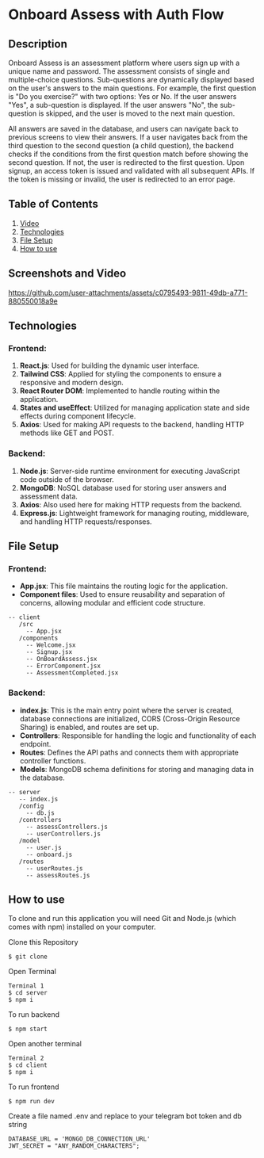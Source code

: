 # Onboard Assess with Auth Flow

## Description
Onboard Assess is an assessment platform where users sign up with a unique name and password. The assessment consists of single and multiple-choice questions. Sub-questions are dynamically displayed based on the user's answers to the main questions. For example, the first question is "Do you exercise?" with two options: Yes or No. If the user answers "Yes", a sub-question is displayed. If the user answers "No", the sub-question is skipped, and the user is moved to the next main question.

All answers are saved in the database, and users can navigate back to previous screens to view their answers. If a user navigates back from the third question to the second question (a child question), the backend checks if the conditions from the first question match before showing the second question. If not, the user is redirected to the first question. Upon signup, an access token is issued and validated with all subsequent APIs. If the token is missing or invalid, the user is redirected to an error page.

## Table of Contents
1. [Video](#screenshots-and-video)
2. [Technologies](#technologies)
3. [File Setup](#file-setup)
4. [How to use](#How-to-use)

## Screenshots and Video

https://github.com/user-attachments/assets/c0795493-9811-49db-a771-880550018a9e



## Technologies

### Frontend:
1. **React.js**: Used for building the dynamic user interface.
2. **Tailwind CSS**: Applied for styling the components to ensure a responsive and modern design.
3. **React Router DOM**: Implemented to handle routing within the application.
4. **States and useEffect**: Utilized for managing application state and side effects during component lifecycle.
5. **Axios**: Used for making API requests to the backend, handling HTTP methods like GET and POST.

### Backend:
1. **Node.js**: Server-side runtime environment for executing JavaScript code outside of the browser.
2. **MongoDB**: NoSQL database used for storing user answers and assessment data.
3. **Axios**: Also used here for making HTTP requests from the backend.
4. **Express.js**: Lightweight framework for managing routing, middleware, and handling HTTP requests/responses.

## File Setup

### Frontend:
- **App.jsx**: This file maintains the routing logic for the application.
- **Component files**: Used to ensure reusability and separation of concerns, allowing modular and efficient code structure.
```
-- client
   /src
     -- App.jsx
   /components
     -- Welcome.jsx
     -- Signup.jsx
     -- OnBoardAssess.jsx
     -- ErrorComponent.jsx
     -- AssessmentCompleted.jsx
```



### Backend:
- **index.js**: This is the main entry point where the server is created, database connections are initialized, CORS (Cross-Origin Resource Sharing) is enabled, and routes are set up.
- **Controllers**: Responsible for handling the logic and functionality of each endpoint.
- **Routes**: Defines the API paths and connects them with appropriate controller functions.
- **Models**: MongoDB schema definitions for storing and managing data in the database.
```
-- server
   -- index.js
   /config
     -- db.js
   /controllers
     -- assessControllers.js
     -- userControllers.js
   /model
     -- user.js
     -- onboard.js
   /routes
     -- userRoutes.js
     -- assessRoutes.js
```


## How to use
To clone and run this application you will need Git and Node.js (which comes with npm) installed on your computer.


Clone this Repository
```
$ git clone
```

Open Terminal

```
Terminal 1
$ cd server
$ npm i
```

To run backend
```
$ npm start
```


Open another terminal
```
Terminal 2
$ cd client
$ npm i
```

To run frontend
```
$ npm run dev
```
Create a file named .env and replace to your telegram bot token and db string
```
DATABASE_URL = 'MONGO_DB_CONNECTION_URL'
JWT_SECRET = "ANY_RANDOM_CHARACTERS";
```
